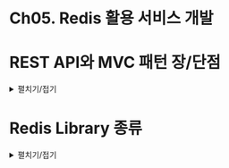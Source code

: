 # Ch05. Redis 활용 서비스 개발

# REST API와 MVC 패턴 장/단점
<details>
<summary>펼치기/접기</summary>

### [MVC 패턴]  

                                          
사용자 → `**Browser**` → `**View**` → `**Controller**` → `**Model**`(Service, Repository)   
　　　　　　　　　　　　　　　　　　　　　　　　　　　　↓  
　　　　　　　　　　　　　　　　　　　　　　　　　　　`**Data**`  
　　　　　　　　　　　　　　　　　　　　　　　　  　　(SQL, NoSQL)


- **장점** : 분리, 확장 편의성  
  - `분리`: 각 역할을 명확히 분리함으로써, 사용자 인터페이스(View), 비즈니스 로직(Model), 요청 처리(Controller) 등을 독립적으로 개발하고 유지보수할 수 있다．
  - `확장성`: 각 컴포넌트를 독립적으로 수정하고 확장할 수 있어, 시스템을 쉽게 확장할 수 있다.  
             새로운 기능을 추가하거나 변경할 때 기존 구조에 미치는 영향을 최소화할 수 있다.
- **단점** : View ↔ Model간 의존성 발생, 시간 지날수록 복잡성 증가
  - `View ↔ Model 간 의존성 발생`: View가 Model의 데이터를 기반으로 동작하기 때문에 View와 Model 간의 간접적인 의존성이 생깁니다. 이로 인해 시스템이 커지면 의존 관계가 복잡해질 수 있다.
  - `시간이 지날수록 복잡성 증가`: 시스템 규모가 커지면 MVC 패턴을 유지하는 데 복잡도가 증가할 수 있다.  
       여러 Controller와 View가 얽히게 되면 관리가 어려워질 수 있다.
    - 특히, 대형 애플리케이션에서는 View와 Controller 간의 관계가 복잡해져서 코드가 비대해지고, 관리와 유지보수가 어려워질 수 있다.

</details>

# Redis Library 종류
<details>
<summary>펼치기/접기</summary>

Lettuce vs Jedis

[비교 링크](https://redis.com/blog/jedis-vs-lettuce-an-exploration/)

- #### **Jedis** : 낮은 개발 복잡도.
  - 사용이 간단하며 낮은 개발 복잡도를 제공한다.
  - 동기 방식의 데이터 처리에 적합하며, 비교적 간단한 Redis 활용에 적합하다.
- #### **Lettuce** : 다양한 옵션 존재(advanced), Scaling, non-blocing reactive application에 유리
  - 다양한 옵션과 고급 기능(advanced)을 제공한다.
  - Scaling에 유리하다.
    - 여러 Redis 서버를 조합하여 데이터를 분산처리 하거나, Redis Cluster와 같은 환경에서 데이터 처리 성능을 확장하는 데 적합하다.
    - 대량의 데이터를 처리하거나 다중 사용자 요청을 처리할 때, 수평 확장을 통해 성능을 향상시킬 수 있다.
  - 비동기 반응형 애플리케이션 지원 (non-blocking reactive application)
    - 네트워크 요청이나 Redis 작업을 수행하는 동안 스레드가 대기하지 않고 다른 작업을 수행할 수 있도록 설계되어 있다.
    - WebFlux, Reactor, RxJava와 같은 반응형 프로그래밍 도구와 잘 연동된다.
    - 이를 통해 고성능 이벤트 기반 애플리케이션 개발이 가능하며, 대규모 트래픽 환경에서도 효율적으로 리소스를 활용할 수 있다.
</details>
